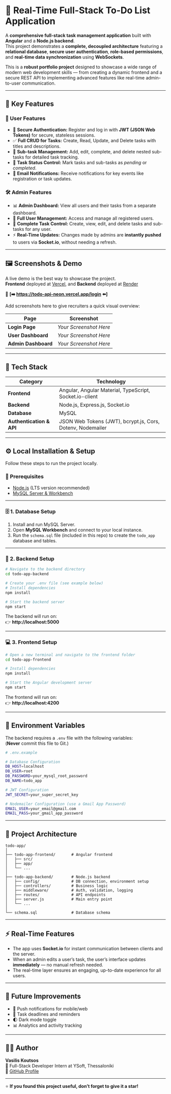 # 🧩 Real-Time Full-Stack To-Do List Application

A **comprehensive full-stack task management application** built with **Angular** and a **Node.js backend**.  
This project demonstrates a **complete, decoupled architecture** featuring a **relational database**, **secure user authentication**, **role-based permissions**, and **real-time data synchronization** using **WebSockets**.

This is a **robust portfolio project** designed to showcase a wide range of modern web development skills — from creating a dynamic frontend and a secure REST API to implementing advanced features like real-time admin-to-user communication.

---

## 🚀 Key Features

### 👤 User Features
- 🔐 **Secure Authentication:** Register and log in with **JWT (JSON Web Tokens)** for secure, stateless sessions.  
- ✅ **Full CRUD for Tasks:** Create, Read, Update, and Delete tasks with titles and descriptions.  
- 🧩 **Sub-task Management:** Add, edit, complete, and delete nested sub-tasks for detailed task tracking.  
- 🔄 **Task Status Control:** Mark tasks and sub-tasks as *pending* or *completed*.  
- 📧 **Email Notifications:** Receive notifications for key events like registration or task updates.  

### 🛠️ Admin Features
- 📊 **Admin Dashboard:** View all users and their tasks from a separate dashboard.  
- 👥 **Full User Management:** Access and manage all registered users.  
- 📝 **Complete Task Control:** Create, view, edit, and delete tasks and sub-tasks for any user.  
- ⚡ **Real-Time Updates:** Changes made by admins are **instantly pushed** to users via **Socket.io**, without needing a refresh.  

---

## 🖼️ Screenshots & Demo

A live demo is the best way to showcase the project.  
**Frontend** deployed at [Vercel](https://vercel.com), 
and **Backend** deployed at [Render](https://render.com) 

🔗 **[➡️ https://todo-api-neon.vercel.app/login ⬅️]**

Add screenshots here to give recruiters a quick visual overview:

| Page | Screenshot |
|------|-------------|
| **Login Page** | _Your Screenshot Here_ |
| **User Dashboard** | _Your Screenshot Here_ |
| **Admin Dashboard** | _Your Screenshot Here_ |

---

## 🧰 Tech Stack

| Category | Technology |
|-----------|-------------|
| **Frontend** | Angular, Angular Material, TypeScript, Socket.io-client |
| **Backend** | Node.js, Express.js, Socket.io |
| **Database** | MySQL |
| **Authentication & API** | JSON Web Tokens (JWT), bcrypt.js, Cors, Dotenv, Nodemailer |

---

## ⚙️ Local Installation & Setup

Follow these steps to run the project locally.

### 🧱 Prerequisites
- [Node.js](https://nodejs.org/) (LTS version recommended)  
- [MySQL Server & Workbench](https://dev.mysql.com/downloads/workbench/)

---

### 🗄️ 1. Database Setup

1. Install and run MySQL Server.  
2. Open **MySQL Workbench** and connect to your local instance.  
3. Run the `schema.sql` file (included in this repo) to create the `todo_app` database and tables.

---

### 🔧 2. Backend Setup

```bash
# Navigate to the backend directory
cd todo-app-backend

# Create your .env file (see example below)
# Install dependencies
npm install

# Start the backend server
npm start
```

The backend will run on:  
👉 **http://localhost:5000**

---

### 💻 3. Frontend Setup

```bash
# Open a new terminal and navigate to the frontend folder
cd todo-app-frontend

# Install dependencies
npm install

# Start the Angular development server
npm start
```

The frontend will run on:  
👉 **http://localhost:4200**

---

## 🔑 Environment Variables

The backend requires a `.env` file with the following variables:  
(**Never** commit this file to Git.)

```bash
# .env.example

# Database Configuration
DB_HOST=localhost
DB_USER=root
DB_PASSWORD=your_mysql_root_password
DB_NAME=todo_app

# JWT Configuration
JWT_SECRET=your_super_secret_key

# Nodemailer Configuration (use a Gmail App Password)
EMAIL_USER=your_email@gmail.com
EMAIL_PASS=your_gmail_app_password
```

---

## 🧠 Project Architecture

```
todo-app/
│
├── todo-app-frontend/       # Angular frontend
│   ├── src/
│   ├── app/
│   └── ...
│
├── todo-app-backend/        # Node.js backend
│   ├── config/              # DB connection, environment setup
│   ├── controllers/         # Business logic
│   ├── middleware/          # Auth, validation, logging
│   ├── routes/              # API endpoints
│   ├── server.js            # Main entry point
│   └── ...
│
└── schema.sql               # Database schema
```

---

## ⚡ Real-Time Features

- The app uses **Socket.io** for instant communication between clients and the server.  
- When an admin edits a user’s task, the user’s interface updates **immediately** — no manual refresh needed.  
- The real-time layer ensures an engaging, up-to-date experience for all users.

---

## 🧩 Future Improvements

- 🔔 Push notifications for mobile/web  
- 📅 Task deadlines and reminders  
- 🌓 Dark mode toggle  
- 📊 Analytics and activity tracking  

---

## 🧑‍💻 Author

**Vasilis Koutsos**  
📍 Full-Stack Developer Intern at YSoft, Thessaloniki  
💼 [GitHub Profile](https://github.com/VKoutsos)

---

⭐ **If you found this project useful, don’t forget to give it a star!**



